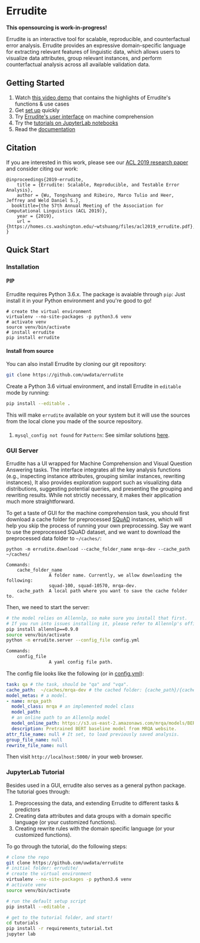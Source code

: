 # Errudite

**This opensourcing is work-in-progress!**

Errudite is an interactive tool for scalable, reproducible, and counterfactual error analysis. 
Errudite provides an expressive domain-specific language for extracting relevant features of
linguistic data, which allows users to visualize data attributes, group relevant instances,
and perform counterfactual analysis across all available validation data. 


## Getting Started

1. Watch [this video demo](https://youtu.be/Dil5i0AYyu8) that contains the highlights of Errudite's functions & use cases 
2. Get [set up](#installation) quickly
3. Try [Errudite's user interface](#gui-server) on machine comprehension
4. Try the [tutorials on JupyterLab notebooks](#jupyterLab-tutorial)
5. Read the [documentation](https://errudite.readthedocs.io/en/latest/)

## Citation
If you are interested in this work, please see our 
[ACL 2019 research paper](https://homes.cs.washington.edu/~wtshuang/files/acl2019_errudite.pdf)
and consider citing our work:
```
@inproceedings{2019-errudite,
    title = {Errudite: Scalable, Reproducible, and Testable Error Analysis},
    author = {Wu, Tongshuang and Ribeiro, Marco Tulio and Heer, Jeffrey and Weld Daniel S.},
  booktitle={the 57th Annual Meeting of the Association for Computational Linguistics (ACL 2019)},
    year = {2019},
    url = {https://homes.cs.washington.edu/~wtshuang/files/acl2019_errudite.pdf},
}
```

## Quick Start

### Installation

#### PIP
Errudite requires Python 3.6.x. The package is avaiable through `pip`: 
Just install it in your Python environment and you're good to go!

```SH
# create the virtual environment
virtualenv --no-site-packages -p python3.6 venv
# activate venv
source venv/bin/activate
# install errudite
pip install errudite
```

#### Install from source

You can also install Errudite by cloning our git repository:

```sh
git clone https://github.com/uwdata/errudite
```

Create a Python 3.6 virtual environment, and install Errudite in `editable` mode by running:

```sh
pip install --editable .
```

This will make `errudite` available on your system but it will use the sources from the local clone
you made of the source repository.

#### 
1. `mysql_config not found` for `Pattern`: See similar solutions [here](https://github.com/PyMySQL/mysqlclient-python#prerequisites).


### GUI Server

Errudite has a UI wrapped for Machine Comprehension and Visual Question Answering tasks.
The interface integrates all the key analysis functions (e.g., inspecting instance attributes,
grouping similar instances, rewriting instances), It also provides exploration 
support such as visualizing data distributions, suggesting potential queries, and presenting the 
grouping and rewriting results. While not strictly necessary, it makes their application much 
more straightforward.

To get a taste of GUI for the machine comprehension task, you should first download a cache folder 
for preprocessed [SQuAD](https://rajpurkar.github.io/SQuAD-explorer/) instances, which will help you
skip the process of running your own preprocessing. Say we want to use the preprocessed SQuAD dataset,
and we want to download the preprocessed data folder to `~/caches/`:

```
python -m errudite.download --cache_folder_name mrqa-dev --cache_path ~/caches/

Commands:
    cache_folder_name
                A folder name. Currently, we allow downloading the following:
                squad-100, squad-10570, mrqa-dev.
    cache_path  A local path where you want to save the cache folder to.
```

Then, we need to start the server: 

```sh
# the model relies on Allennlp, so make sure you install that first.
# If you run into issues installing it, please refer to Allennlp's official page: https://github.com/allenai/allennlp
pip install allennlp==0.9.0
source venv/bin/activate
python -m errudite.server --config_file config.yml

Commands:
    config_file
                A yaml config file path.
```
The config file looks like the following (or in [config.yml](config.yml)):

```yml
task: qa # the task, should be "qa" and "vqa".
cache_path:  ~/caches/mrqa-dev # the cached folder: {cache_path}/{cache_folder_name}/
model_metas: # a model.
- name: mrqa_path
  model_class: mrqa # an implemented model class
  model_path: 
  # an online path to an Allennlp model
  model_online_path: https://s3.us-east-2.amazonaws.com/mrqa/models/BERT/_MIX_6.tar.gz
  description: Pretrained BERT baseline model from MRQA website.
attr_file_name: null # It set, to load previously saved analysis.
group_file_name: null
rewrite_file_name: null
```

Then visit `http://localhost:5000/` in your web browser.


### JupyterLab Tutorial

Besides used in a GUI, errudite also serves as a general python package. The tutorial goes
through:
1. Preprocessing the data, and extending Errudite to different tasks & predictors
2. Creating data attributes and data groups with a domain specific language (or your customized functions).
3. Creating rewrite rules with the domain specific language (or your customized functions).

To go through the tutorial, do the following steps:

```sh
# clone the repo
git clone https://github.com/uwdata/errudite
# initial folder: errudite/
# create the virtual environment
virtualenv --no-site-packages -p python3.6 venv
# activate venv
source venv/bin/activate

# run the default setup script
pip install --editable .

# get to the tutorial folder, and start!
cd tutorials
pip install -r requirements_tutorial.txt
jupyter lab
```
